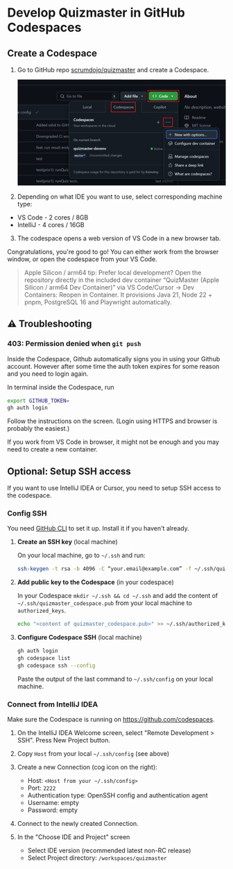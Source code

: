# Develop Quizmaster in GitHub Codespaces

## Create a Codespace

1. Go to GitHub repo [scrumdojo/quizmaster](https://github.com/scrumdojo/quizmaster) and create a Codespace.

    ![Create a codespace in GitHub](img/create-codespace.png)

2. Depending on what IDE you want to use, select corresponding machine type:

- VS Code - 2 cores / 8GB
- IntelliJ - 4 cores / 16GB

3. The codespace opens a web version of VS Code in a new browser tab.

Congratulations, you're good to go! You can either work from the browser window,
or open the codespace from your VS Code.

> Apple Silicon / arm64 tip: Prefer local development? Open the repository directly in the included dev container “QuizMaster (Apple Silicon / arm64 Dev Container)” via VS Code/Cursor → Dev Containers: Reopen in Container. It provisions Java 21, Node 22 + pnpm, PostgreSQL 16 and Playwright automatically.

## ⚠️ Troubleshooting

### 403: Permission denied when `git push`

Inside the Codespace, Github automatically signs you in using your Github account. However after some time
the auth token expires for some reason and you need to login again.

In terminal inside the Codespace, run

```sh
export GITHUB_TOKEN=
gh auth login
```

Follow the instructions on the screen. (Login using HTTPS and browser is probably the easiest.)

If you work from VS Code in browser, it might not be enough and you may need to create a new container.

## Optional: Setup SSH access

If you want to use IntelliJ IDEA or Cursor, you need to setup SSH access to the codespace.

### Config SSH

You need [GitHub CLI](https://cli.github.com/) to set it up. Install it if you haven't already.

1. **Create an SSH key** (local machine)

    On your local machine, go to `~/.ssh` and run:

    ```bash
    ssh-keygen -t rsa -b 4096 -C “your.email@example.com” -f ~/.ssh/quizmaster_codespace
    ```

2. **Add public key to the Codespace** (in your codespace)

    In your Codespace `mkdir ~/.ssh && cd ~/.ssh` and add the content
    of `~/.ssh/quizmaster_codespace.pub` from your local machine to `authorized_keys`.

    ```bash
    echo "<content of quizmaster_codespace.pub>" >> ~/.ssh/authorized_keys
    ```

3. **Configure Codespace SSH** (local machine)

    ```bash
    gh auth login
    gh codespace list
    gh codespace ssh --config
    ```

    Paste the output of the last command to `~/.ssh/config` on your local machine.

### Connect from IntelliJ IDEA

Make sure the Codespace is running on <https://github.com/codespaces>.

1. On the IntelliJ IDEA Welcome screen, select "Remote Development > SSH". Press New Project button.

2. Copy `Host` from your local `~/.ssh/config` (see above)

3. Create a new Connection (cog icon on the right):
    - Host: `<Host from your ~/.ssh/config>`
    - Port: `2222`
    - Authentication type: OpenSSH config and authentication agent
    - Username: empty
    - Password: empty

4. Connect to the newly created Connection.

5. In the "Choose IDE and Project" screen
    - Select IDE version (recommended latest non-RC release)
    - Select Project directory: `/workspaces/quizmaster`

